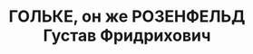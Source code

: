 ---
title: ГОЛЬКЕ, он же РОЗЕНФЕЛЬД Густав Фридрихович
description: "Род. в 1895, Германия, г. Данциг, немец, обр.: среднее, член ВКП(б)\
  \ (бывший член СДПГ). Проживал: Москва, ул. 3-я Мещанская, д. 58/60, кв. 12. Ответственный\
  \ сотрудник Коминтерна, референт службы связи ИККИ. \n  Арестован 30.04.1937. Обв.\
  \ в шпионаже и участии в к.-р. троцкистской организации. Приговор: ВК ВС СССР, 02.11.1937\
  \ – ВМН. Расстрелян 02.11.1937, г.Москва. \n  Реабилитирован ВК ВС СССР 26.09.1956"
---